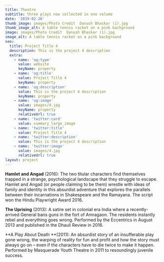 ```yaml
---
title: Theatre
subtitle: three plays now collected in one volume
date: '2019-02-26'
thumb_image: images/Photo Credit  Danush Bhaskar (1).jpg
thumb_image_alt: A table tennis racket on a pink background
image: images/Photo Credit  Danush Bhaskar (1).jpg
image_alt: A table tennis racket on a pink background
seo:
  title: Project Title 4
  description: This is the project 4 description
  extra:
    - name: 'og:type'
      value: website
      keyName: property
    - name: 'og:title'
      value: Project Title 4
      keyName: property
    - name: 'og:description'
      value: This is the project 4 description
      keyName: property
    - name: 'og:image'
      value: images/4.jpg
      keyName: property
      relativeUrl: true
    - name: 'twitter:card'
      value: summary_large_image
    - name: 'twitter:title'
      value: Project Title 4
    - name: 'twitter:description'
      value: This is the project 4 description
    - name: 'twitter:image'
      value: images/4.jpg
      relativeUrl: true
layout: project
---
```

**Hamlet and Angad** (2016): The two titular characters find themselves trapped in a strange, psychological landscape that they struggle to escape. Hamlet and Angad (or people claiming to be them) wrestle with ideas of family and identity in this absurdist adventure that explores the parallels between their incarnations in Shakespeare and the Ramayana. The script won the Hindu Playwright Award 2016.

**The Uprising** (2013): A satire set in colonial era India where a recently-arrived General bans guns in the fort of Amragaon. The residents instantly rebel and everything goes wrong. Performed by the Eccentrics in August 2013 and published in the Dhauli Review in 2016.

**A Play About Death **(2011): An absurdist story of an insufferable play gone wrong, the warping of reality for fun and profit and how the story must always go on – even if the characters have to die twice to make it happen. Performed by Masquerade Youth Theatre in 2011 to resoundingly juvenile success.

